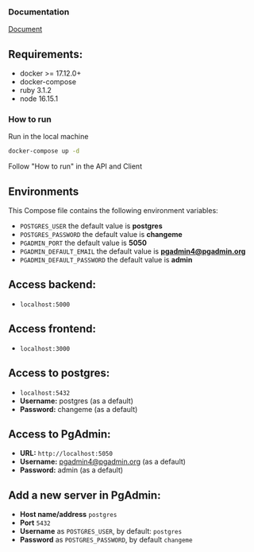 ### Documentation

[Document](https://joaoulian.notion.site/Husky-Challenge-81339c7a1f5a430aaf8374c7bec2ff5d)

## Requirements:

- docker >= 17.12.0+
- docker-compose
- ruby 3.1.2
- node 16.15.1

### How to run

Run in the local machine

```bash
docker-compose up -d
```

Follow "How to run" in the API and Client

## Environments

This Compose file contains the following environment variables:

- `POSTGRES_USER` the default value is **postgres**
- `POSTGRES_PASSWORD` the default value is **changeme**
- `PGADMIN_PORT` the default value is **5050**
- `PGADMIN_DEFAULT_EMAIL` the default value is **pgadmin4@pgadmin.org**
- `PGADMIN_DEFAULT_PASSWORD` the default value is **admin**

## Access backend:

- `localhost:5000`

## Access frontend:

- `localhost:3000`

## Access to postgres:

- `localhost:5432`
- **Username:** postgres (as a default)
- **Password:** changeme (as a default)

## Access to PgAdmin:

- **URL:** `http://localhost:5050`
- **Username:** pgadmin4@pgadmin.org (as a default)
- **Password:** admin (as a default)

## Add a new server in PgAdmin:

- **Host name/address** `postgres`
- **Port** `5432`
- **Username** as `POSTGRES_USER`, by default: `postgres`
- **Password** as `POSTGRES_PASSWORD`, by default `changeme`
